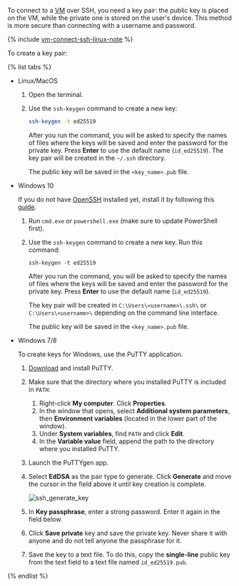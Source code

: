 To connect to a [VM](../compute/concepts/vm.md) over SSH, you need a key pair: the public key is placed on the VM, while the private one is stored on the user's device. This method is more secure than connecting with a username and password.

{% include [vm-connect-ssh-linux-note](vm-connect-ssh-linux-note.md) %}

To create a key pair:

{% list tabs %}

- Linux/MacOS

   1. Open the terminal.
   1. Use the `ssh-keygen` command to create a new key:

      ```bash
      ssh-keygen -t ed25519
      ```

      After you run the command, you will be asked to specify the names of files where the keys will be saved and enter the password for the private key. Press **Enter** to use the default name (`id_ed25519`). The key pair will be created in the `~/.ssh` directory.

      The public key will be saved in the `<key_name>.pub` file.

- Windows 10

   If you do not have [OpenSSH](https://en.wikipedia.org/wiki/OpenSSH) installed yet, install it by following this [guide](https://learn.microsoft.com/en-us/windows-server/administration/openssh/openssh_install_firstuse?tabs=gui).

   1. Run `cmd.exe` or `powershell.exe` (make sure to update PowerShell first).
   1. Use the `ssh-keygen` command to create a new key. Run this command:

      ```shell
      ssh-keygen -t ed25519
      ```

      After you run the command, you will be asked to specify the names of files where the keys will be saved and enter the password for the private key. Press **Enter** to use the default name (`id_ed25519`).

      The key pair will be created in `C:\Users\<username>\.ssh\` or `C:\Users\<username>\` depending on the command line interface.

      The public key will be saved in the `<key_name>.pub` file.

- Windows 7/8

   To create keys for Windows, use the PuTTY application.
   1. [Download](https://www.putty.org) and install PuTTY.
   1. Make sure that the directory where you installed PuTTY is included in `PATH`:
      1. Right-click **My computer**. Click **Properties**.
      1. In the window that opens, select **Additional system parameters**, then **Environment variables** (located in the lower part of the window).
      1. Under **System variables**, find `PATH` and click **Edit**.
      1. In the **Variable value** field, append the path to the directory where you installed PuTTY.
   1. Launch the PuTTYgen app.
   1. Select **EdDSA** as the pair type to generate. Click **Generate** and move the cursor in the field above it until key creation is complete.

      ![ssh_generate_key](../_assets/compute/ssh-putty/ssh_generate_key.png)

   1. In **Key passphrase**, enter a strong password. Enter it again in the field below.
   1. Click **Save private** key and save the private key. Never share it with anyone and do not tell anyone the passphrase for it.
   1. Save the key to a text file. To do this, copy the **single-line** public key from the text field to a text file named `id_ed25519.pub`.

{% endlist %}